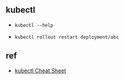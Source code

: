 
## kubectl

+ `kubectl --help`


<!-- restart a deployment -->
+ `kubectl rollout restart deployment/abc`


## ref
+ [kubectl Cheat Sheet](https://kubernetes.io/docs/reference/kubectl/cheatsheet/)